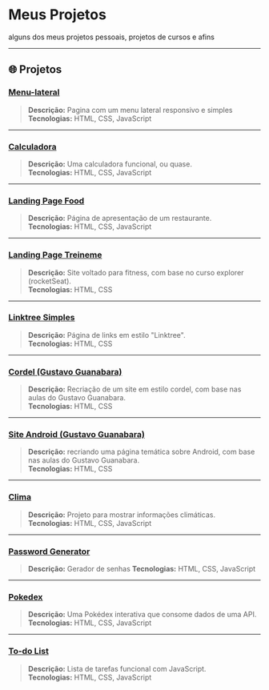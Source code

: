 # Meus Projetos

alguns dos meus projetos pessoais, projetos de cursos e afins

---

## 🌐 Projetos


### [Menu-lateral](https://leleo1337.github.io/projetos/menu-lateral/)
> **Descrição:** Pagina com um menu lateral responsivo e simples
> **Tecnologias:** HTML, CSS, JavaScript  

---

### [Calculadora](https://leleo1337.github.io/projetos/calculadora/)
> **Descrição:** Uma calculadora funcional, ou quase.  
> **Tecnologias:** HTML, CSS, JavaScript  

---

### [Landing Page Food](https://leleo1337.github.io/projetos/landing-page%20food/)
> **Descrição:** Página de apresentação de um restaurante.  
> **Tecnologias:** HTML, CSS, JavaScript  

---

### [Landing Page Treineme](https://leleo1337.github.io/projetos/landing-page%20treineme//)
> **Descrição:** Site voltado para fitness, com base no curso explorer (rocketSeat).  
> **Tecnologias:** HTML, CSS  

---

### [Linktree Simples](https://leleo1337.github.io/projetos/linktree-simple/)
> **Descrição:** Página de links em estilo "Linktree".  
> **Tecnologias:** HTML, CSS  

---

### [Cordel (Gustavo Guanabara)](https://leleo1337.github.io/projetos/cordel_gustavo-guanabara/)
> **Descrição:** Recriação de um site em estilo cordel, com base nas aulas do Gustavo Guanabara.  
> **Tecnologias:** HTML, CSS  

---

### [Site Android (Gustavo Guanabara)](https://leleo1337.github.io/projetos/site%20android_gustavo-guanabara/)
> **Descrição:** recriando uma página temática sobre Android, com base nas aulas do Gustavo Guanabara.  
> **Tecnologias:** HTML, CSS  

---

### [Clima](https://leleo1337.github.io/projetos/clima/)
> **Descrição:** Projeto para mostrar informações climáticas.  
> **Tecnologias:** HTML, CSS, JavaScript  

---

### [Password Generator](https://leleo1337.github.io/projetos/password_generator/)
> **Descrição:** Gerador de senhas
> **Tecnologias:** HTML, CSS, JavaScript  

---

### [Pokedex](https://leleo1337.github.io/projetos/pokedex/)
> **Descrição:** Uma Pokédex interativa que consome dados de uma API.  
> **Tecnologias:** HTML, CSS, JavaScript  

---

### [To-do List](https://leleo1337.github.io/projetos/todo-list/)
> **Descrição:** Lista de tarefas funcional com JavaScript.  
> **Tecnologias:** HTML, CSS, JavaScript  
